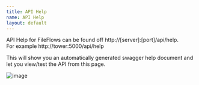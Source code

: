 ```yaml
---
title: API Help
name: API Help
layout: default
---
```


API Help for FileFlows can be found off http://[server]:[port]/api/help.   
For example http://tower:5000/api/help

This will show you an automatically generated swagger help document and let you view/test the API from this page.

![image](https://user-images.githubusercontent.com/958400/148663249-75696051-fbc0-43b0-ba71-71c6487ea289.png)
